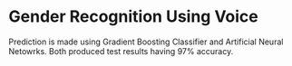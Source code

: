 # Gender Recognition Using Voice

Prediction is made using Gradient Boosting Classifier and Artificial Neural Netowrks. Both produced test results having 97% accuracy.
